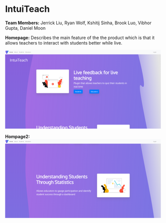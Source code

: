 # IntuiTeach


**Team Members:** Jerrick Liu, Ryan Wolf, Kshitij Sinha, Brook Luo, Vibhor Gupta, Daniel Moon

**Homepage:** Describes the main feature of the the product which is that it allows teachers to interact with students better while live.

![Homepage1](/readme-images/homepage1.png)

**Hompage2:** 
![Homepage2](/readme-images/homepage2.png)

